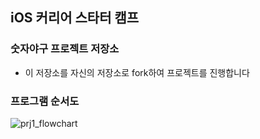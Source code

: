 ## iOS 커리어 스타터 캠프

### 숫자야구 프로젝트 저장소

- 이 저장소를 자신의 저장소로 fork하여 프로젝트를 진행합니다

### 프로그램 순서도
![prj1_flowchart](https://user-images.githubusercontent.com/59643667/119791341-b5c60400-bf0f-11eb-8eb1-b0c13613e0d1.png)
